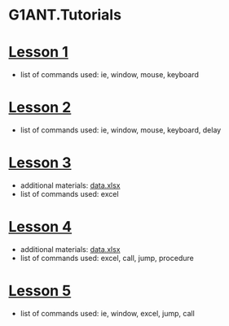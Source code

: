 # G1ANT.Tutorials

# [Lesson 1](Lesson1.md)
* list of commands used:
ie, window, mouse, keyboard

# [Lesson 2](Lesson2.md)
* list of commands used:
ie, window, mouse, keyboard, delay

# [Lesson 3](Lesson3.md)
* additional materials:
[data.xlsx](data.xlsx)
* list of commands used:
excel

# [Lesson 4](Lesson4.md)
* additional materials:
[data.xlsx](data.xlsx)
* list of commands used:
excel, call, jump, procedure

# [Lesson 5](Lesson5.md)
* list of commands used:
ie, window, excel, jump, call

